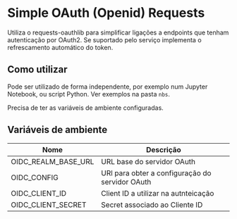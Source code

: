 # Simple OAuth (Openid) Requests

Utiliza o requests-oauthlib para simplificar ligações a endpoints que tenham autenticação por OAuth2.
Se suportado pelo serviço implementa o refrescamento automático do token.


## Como utilizar

Pode ser utilizado de forma independente, por exemplo num Jupyter Notebook, ou script Python.
Ver exemplos na pasta ``nbs``.

Precisa de ter as variáveis de ambiente configuradas.


## Variáveis de ambiente

| Nome                | Descrição                                       |
|---------------------|-------------------------------------------------|
| OIDC_REALM_BASE_URL | URL base do servidor OAuth                      |
| OIDC_CONFIG         | URl para obter a configuração do servidor OAuth |
| OIDC_CLIENT_ID      | Client ID a utilizar na autnteicação            |
| OIDC_CLIENT_SECRET  | Secret associado ao Cliente ID                  |

